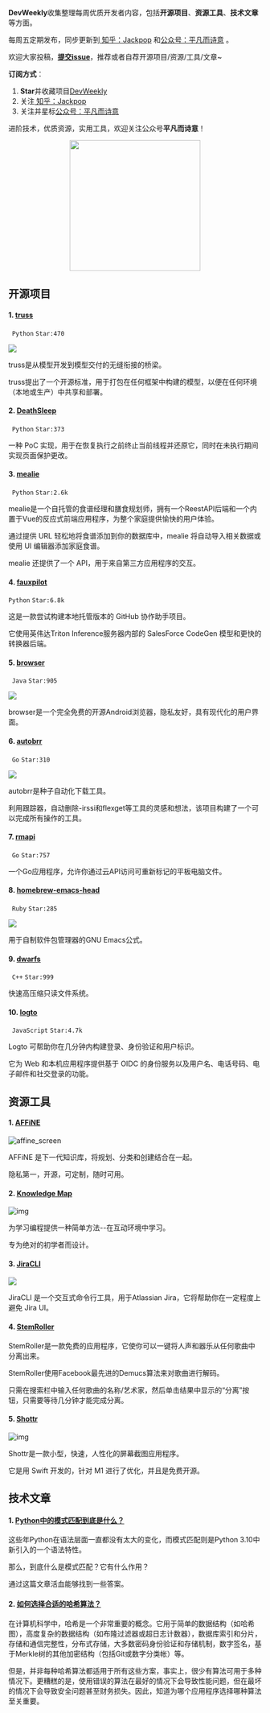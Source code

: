 **DevWeekly**收集整理每周优质开发者内容，包括**开源项目**、**资源工具**、**技术文章**等方面。

每周五定期发布，同步更新到<a href="https://www.zhihu.com/people/sharetechlee/activities">
知乎：Jackpop</a> 和<a href="https://mp.weixin.qq.com/s/hTZAGgkiMS0XPZ9OHQxFJg" rel="nofollow">公众号：平凡而诗意</a> 。

欢迎大家投稿，**[提交issue](https://github.com/Jackpopc/DevWeekly/issues)**，推荐或者自荐开源项目/资源/工具/文章~

**订阅方式**：

1. **Star**并收藏项目[DevWeekly](https://github.com/Jackpopc/DevWeekly)
2. 关注<a href="https://www.zhihu.com/people/sharetechlee/activities">
   知乎：Jackpop</a>
3. 关注并星标<a href="https://mp.weixin.qq.com/s/hTZAGgkiMS0XPZ9OHQxFJg" rel="nofollow">公众号：平凡而诗意</a>  

进阶技术，优质资源，实用工具，欢迎关注公众号**平凡而诗意**！

<p align="center">
    <img src="https://s1.ax1x.com/2022/07/10/jsCAdH.jpg" width="260" height="260"></img>
</p>

## 开源项目

#### 1. [truss](https://github.com/basetenlabs/truss)

` Python` `Star:470`

![](https://picx.zhimg.com/80/v2-8e7645e7a68b98906ede1e6ec5ccb2cc_720w.png?source=d16d100b)

truss是从模型开发到模型交付的无缝衔接的桥梁。

truss提出了一个开源标准，用于打包在任何框架中构建的模型，以便在任何环境（本地或生产）中共享和部署。

#### 2. [DeathSleep](https://github.com/janoglezcampos/DeathSleep)

` Python` `Star:373`

一种 PoC 实现，用于在恢复执行之前终止当前线程并还原它，同时在未执行期间实现页面保护更改。

#### 3. [mealie](https://github.com/hay-kot/mealie)

` Python` `Star:2.6k`

mealie是一个自托管的食谱经理和膳食规划师，拥有一个ReestAPI后端和一个内置于Vue的反应式前端应用程序，为整个家庭提供愉快的用户体验。

通过提供 URL 轻松地将食谱添加到你的数据库中，mealie 将自动导入相关数据或使用 UI 编辑器添加家庭食谱。

mealie 还提供了一个 API，用于来自第三方应用程序的交互。

#### 4. [fauxpilot](https://github.com/moyix/fauxpilot)

`Python` `Star:6.8k`

这是一款尝试构建本地托管版本的 GitHub 协作助手项目。

它使用英伟达Triton Inference服务器内部的 SalesForce CodeGen 模型和更快的转换器后端。

#### 5. [browser](https://github.com/scoute-dich/browser)

` Java` `Star:905`

![](https://picx.zhimg.com/80/v2-60b308781e95f8e50a39a82763483479_720w.png?source=d16d100b)

browser是一个完全免费的开源Android浏览器，隐私友好，具有现代化的用户界面。

#### 6. [autobrr](https://github.com/autobrr/autobrr)

` Go` `Star:310`

![](https://pica.zhimg.com/80/v2-a4a0475d953b94c3dfef3931f7f34e51_720w.png?source=d16d100b)

autobrr是种子自动化下载工具。

利用跟踪器，自动删除-irssi和flexget等工具的灵感和想法，该项目构建了一个可以完成所有操作的工具。

#### 7. [rmapi](https://github.com/juruen/rmapi)

` Go` `Star:757`

一个Go应用程序，允许你通过云API访问可重新标记的平板电脑文件。

#### 8. [homebrew-emacs-head](https://github.com/daviderestivo/homebrew-emacs-head)

` Ruby` `Star:285`

![](https://pica.zhimg.com/80/v2-9a0467cdf7ab20cff1a6d1dad55497ea_720w.png?source=d16d100b)

用于自制软件包管理器的GNU Emacs公式。

#### 9. [dwarfs](https://github.com/mhx/dwarfs)

` C++` `Star:999`

快速高压缩只读文件系统。

#### 10. [logto](https://github.com/logto-io/logto)

` JavaScript` `Star:4.7k`

Logto 可帮助你在几分钟内构建登录、身份验证和用户标识。

它为 Web 和本机应用程序提供基于 OIDC 的身份服务以及用户名、电话号码、电子邮件和社交登录的功能。

## 资源工具

#### 1. [AFFiNE](https://github.com/toeverything/AFFiNE)

![affine_screen](https://picx.zhimg.com/80/v2-90e6bc444b9631405bebb577c8876287_720w.png?source=d16d100b)

AFFiNE 是下一代知识库，将规划、分类和创建结合在一起。

隐私第一，开源，可定制，随时可用。

#### 2. [Knowledge Map](https://learnprogramming.online/knowledge-map.html)

![img](https://picx.zhimg.com/80/v2-fefc871cd093813336015440b75d0d81_720w.png?source=d16d100b)

为学习编程提供一种简单方法--在互动环境中学习。

专为绝对的初学者而设计。

#### 3. [JiraCLI](https://github.com/ankitpokhrel/jira-cli)

![](https://pic1.zhimg.com/80/v2-cc0146dace79ab4939bcf9a40d01f8bf_720w.png?source=d16d100b)

JiraCLI 是一个交互式命令行工具，用于Atlassian Jira，它将帮助你在一定程度上避免 Jira UI。

#### 4. [StemRoller](https://www.stemroller.com/)

StemRoller是一款免费的应用程序，它使你可以一键将人声和器乐从任何歌曲中分离出来。

StemRoller使用Facebook最先进的Demucs算法来对歌曲进行解码。

只需在搜索栏中输入任何歌曲的名称/艺术家，然后单击结果中显示的“分离”按钮，只需要等待几分钟才能完成分离。

#### 5. [Shottr](https://shottr.cc/)

![img](https://picx.zhimg.com/80/v2-3442be3724881adade8aded420c94053_720w.png?source=d16d100b)

Shottr是一款小型，快速，人性化的屏幕截图应用程序。

它是用 Swift 开发的，针对 M1 进行了优化，并且是免费开源。

## 技术文章

#### 1. [Python中的模式匹配到底是什么？](https://www.hillelwayne.com/post/python-abc/)

这些年Python在语法层面一直都没有太大的变化，而模式匹配则是Python 3.10中新引入的一个语法特性。

那么，到底什么是模式匹配？它有什么作用？

通过这篇文章活血能够找到一些答案。

#### 2. [如何选择合适的哈希算法？](https://notes.volution.ro/v1/2022/07/notes/1290a79c/)

在计算机科学中，哈希是一个非常重要的概念。它用于简单的数据结构（如哈希图），高度复杂的数据结构（如布隆过滤器或超日志计数器），数据库索引和分片，存储和通信完整性，分布式存储，大多数密码身份验证和存储机制，数字签名，基于Merkle树的其他加密结构（包括Git或数字分类帐）等。

但是，并非每种哈希算法都适用于所有这些方案，事实上，很少有算法可用于多种情况下。更糟糕的是，使用错误的算法在最好的情况下会导致性能问题，但在最坏的情况下会导致安全问题甚至财务损失。因此，知道为哪个应用程序选择哪种算法至关重要。

 

